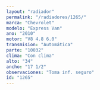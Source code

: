 ```yaml
---
layout: "radiador"
permalink: "/radiadores/1265/"
marca: "Chevrolet"
modelo: "Express Van"
ano: "2010"
motor: "V8 4.8 6.0"
transmision: "Automática"
parte: "10032"
clima: "Con clima"
alto: "34"
ancho: "17 1/2"
observaciones: "Toma inf. seguro"
id: "1265"
---
```


